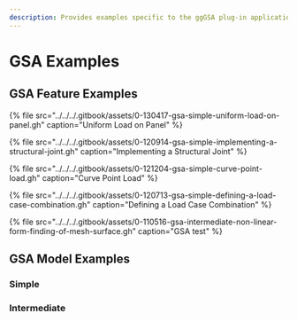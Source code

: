 ```yaml
---
description: Provides examples specific to the ggGSA plug-in application
---
```


# GSA Examples

## GSA Feature Examples

{% file src="../../../.gitbook/assets/0-130417-gsa-simple-uniform-load-on-panel.gh" caption="Uniform Load on Panel" %}

{% file src="../../../.gitbook/assets/0-120914-gsa-simple-implementing-a-structural-joint.gh" caption="Implementing a Structural Joint" %}

{% file src="../../../.gitbook/assets/0-121204-gsa-simple-curve-point-load.gh" caption="Curve Point Load" %}

{% file src="../../../.gitbook/assets/0-120713-gsa-simple-defining-a-load-case-combination.gh" caption="Defining a Load Case Combination" %}

{% file src="../../../.gitbook/assets/0-110516-gsa-intermediate-non-linear-form-finding-of-mesh-surface.gh" caption="GSA test" %}

## GSA Model Examples

### Simple

### Intermediate

